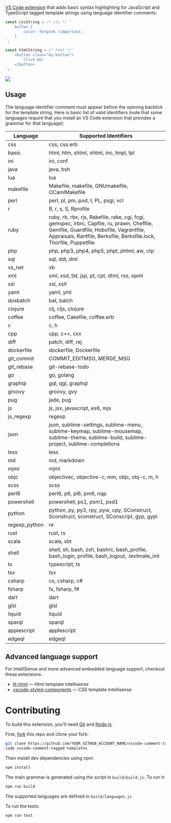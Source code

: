[VS Code extension](https://marketplace.visualstudio.com/items?itemName=bierner.comment-tagged-templates) that adds basic syntax highlighting for JavaScript and TypeScript tagged template strings using language identifier comments:

```ts
const cssString = /* css */ `
    button {
        color: hotpink !important;
    }
`;

const htmlString = /* html */`
    <button class="my-button">
        Click me!
    </button>
`;
```

![](https://github.com/mjbvz/vscode-comment-tagged-templates/raw/master/docs/example.png)


## Usage
The language identifier comment must appear before the opening backtick for the template string. Here is basic list of valid identifiers (note that some languages require that you install an VS Code extension that provides a grammar for that language):

<!--BEGIN_LANG_TABLE-->
| Language      | Supported Identifiers|
| ------------- | ---------------------|
| css | css, css.erb |
| basic | html, htm, shtml, xhtml, inc, tmpl, tpl |
| ini | ini, conf |
| java | java, bsh |
| lua | lua |
| makefile | Makefile, makefile, GNUmakefile, OCamlMakefile |
| perl | perl, pl, pm, pod, t, PL, psgi, vcl |
| r | R, r, s, S, Rprofile |
| ruby | ruby, rb, rbx, rjs, Rakefile, rake, cgi, fcgi, gemspec, irbrc, Capfile, ru, prawn, Cheffile, Gemfile, Guardfile, Hobofile, Vagrantfile, Appraisals, Rantfile, Berksfile, Berksfile.lock, Thorfile, Puppetfile |
| php | php, php3, php4, php5, phpt, phtml, aw, ctp |
| sql | sql, ddl, dml |
| vs_net | vb |
| xml | xml, xsd, tld, jsp, pt, cpt, dtml, rss, opml |
| xsl | xsl, xslt |
| yaml | yaml, yml |
| dosbatch | bat, batch |
| clojure | clj, cljs, clojure |
| coffee | coffee, Cakefile, coffee.erb |
| c | c, h |
| cpp | cpp, c++, cxx |
| diff | patch, diff, rej |
| dockerfile | dockerfile, Dockerfile |
| git_commit | COMMIT_EDITMSG, MERGE_MSG |
| git_rebase | git-rebase-todo |
| go | go, golang |
| graphql | gql, qgl, graphql |
| groovy | groovy, gvy |
| pug | jade, pug |
| js | js, jsx, javascript, es6, mjs |
| js_regexp | regexp |
| json | json, sublime-settings, sublime-menu, sublime-keymap, sublime-mousemap, sublime-theme, sublime-build, sublime-project, sublime-completions |
| less | less |
| md | md, markdown |
| mjml | mjml |
| objc | objectivec, objective-c, mm, objc, obj-c, m, h |
| scss | scss |
| perl6 | perl6, p6, pl6, pm6, nqp |
| powershell | powershell, ps1, psm1, psd1 |
| python | python, py, py3, rpy, pyw, cpy, SConstruct, Sconstruct, sconstruct, SConscript, gyp, gypi |
| regexp_python | re |
| rust | rust, rs |
| scala | scala, sbt |
| shell | shell, sh, bash, zsh, bashrc, bash_profile, bash_login, profile, bash_logout, .textmate_init |
| ts | typescript, ts |
| tsx | tsx |
| csharp | cs, csharp, c# |
| fsharp | fs, fsharp, f# |
| dart | dart |
| glsl | glsl |
| liquid | liquid |
| sparql | sparql |
| applescript | applescript |
| edgeql | edgeql |
<!--END_LANG_TABLE-->

## Advanced language support
For IntelliSense and more advanced embedded language support, checkout these extensions:

* [lit-html](https://marketplace.visualstudio.com/items?itemName=bierner.lit-html) — Html template intellisense
* [vscode-styled-components](https://marketplace.visualstudio.com/items?itemName=jpoissonnier.vscode-styled-components) — CSS template Intellisense


# Contributing

To build this extension, you'll need [Git](https://git-scm.com/downloads) and [Node.js](https://nodejs.org/).

First, [fork](https://help.github.com/articles/fork-a-repo/) this repo and clone your fork:

```bash
git clone https://github.com/YOUR_GITHUB_ACCOUNT_NAME/vscode-comment-tagged-templates.git
code vscode-comment-tagged-templates
```

Then install dev dependencies using npm:

```bash
npm install
```

The main grammar is generated using the script in `build/build.js`. To run it:

```bash
npm run build
```

The supported languages are defined in `build/languages.js`

To run the tests:

```bash
npm run test
```